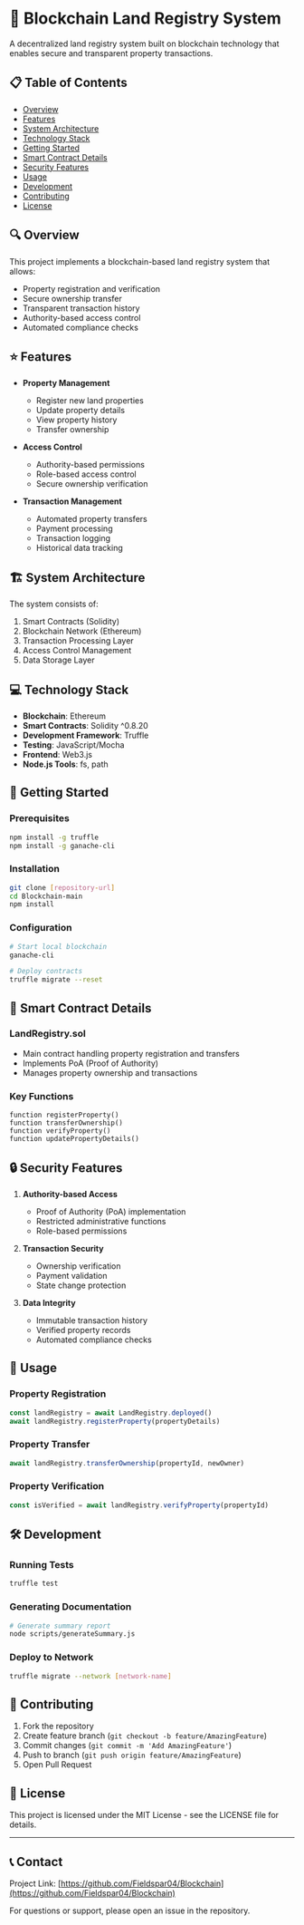 # 🏦 Blockchain Land Registry System

A decentralized land registry system built on blockchain technology that enables secure and transparent property transactions.

## 📋 Table of Contents
- [Overview](#overview)
- [Features](#features)
- [System Architecture](#system-architecture)
- [Technology Stack](#technology-stack)
- [Getting Started](#getting-started)
- [Smart Contract Details](#smart-contract-details)
- [Security Features](#security-features)
- [Usage](#usage)
- [Development](#development)
- [Contributing](#contributing)
- [License](#license)

## 🔍 Overview

This project implements a blockchain-based land registry system that allows:
- Property registration and verification
- Secure ownership transfer
- Transparent transaction history
- Authority-based access control
- Automated compliance checks

## ⭐ Features

- **Property Management**
  - Register new land properties
  - Update property details
  - View property history
  - Transfer ownership

- **Access Control**
  - Authority-based permissions
  - Role-based access control
  - Secure ownership verification

- **Transaction Management**
  - Automated property transfers
  - Payment processing
  - Transaction logging
  - Historical data tracking

## 🏗 System Architecture

The system consists of:
1. Smart Contracts (Solidity)
2. Blockchain Network (Ethereum)
3. Transaction Processing Layer
4. Access Control Management
5. Data Storage Layer

## 💻 Technology Stack

- **Blockchain**: Ethereum
- **Smart Contracts**: Solidity ^0.8.20
- **Development Framework**: Truffle
- **Testing**: JavaScript/Mocha
- **Frontend**: Web3.js
- **Node.js Tools**: fs, path

## 🚀 Getting Started

### Prerequisites
```bash
npm install -g truffle
npm install -g ganache-cli
```

### Installation
```bash
git clone [repository-url]
cd Blockchain-main
npm install
```

### Configuration
```bash
# Start local blockchain
ganache-cli

# Deploy contracts
truffle migrate --reset
```

## 📝 Smart Contract Details

### LandRegistry.sol
- Main contract handling property registration and transfers
- Implements PoA (Proof of Authority)
- Manages property ownership and transactions

### Key Functions
```solidity
function registerProperty()
function transferOwnership()
function verifyProperty()
function updatePropertyDetails()
```

## 🔒 Security Features

1. **Authority-based Access**
   - Proof of Authority (PoA) implementation
   - Restricted administrative functions
   - Role-based permissions

2. **Transaction Security**
   - Ownership verification
   - Payment validation
   - State change protection

3. **Data Integrity**
   - Immutable transaction history
   - Verified property records
   - Automated compliance checks

## 📖 Usage

### Property Registration
```javascript
const landRegistry = await LandRegistry.deployed()
await landRegistry.registerProperty(propertyDetails)
```

### Property Transfer
```javascript
await landRegistry.transferOwnership(propertyId, newOwner)
```

### Property Verification
```javascript
const isVerified = await landRegistry.verifyProperty(propertyId)
```

## 🛠 Development

### Running Tests
```bash
truffle test
```

### Generating Documentation
```bash
# Generate summary report
node scripts/generateSummary.js
```

### Deploy to Network
```bash
truffle migrate --network [network-name]
```

## 🤝 Contributing

1. Fork the repository
2. Create feature branch (`git checkout -b feature/AmazingFeature`)
3. Commit changes (`git commit -m 'Add AmazingFeature'`)
4. Push to branch (`git push origin feature/AmazingFeature`)
5. Open Pull Request

## 📄 License

This project is licensed under the MIT License - see the LICENSE file for details.

---

## 📞 Contact

Project Link: [https://github.com/Fieldspar04/Blockchain](https://github.com/Fieldspar04/Blockchain)

For questions or support, please open an issue in the repository.
